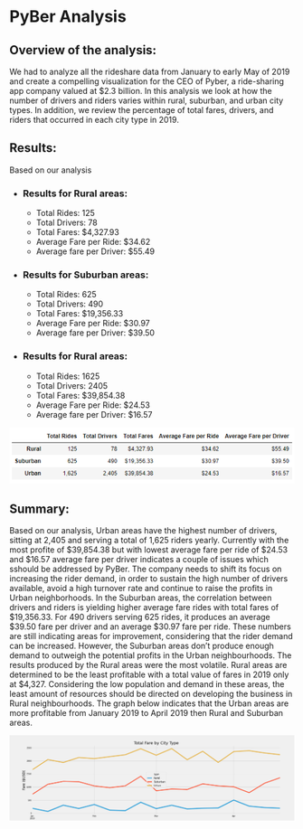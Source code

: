 # PyBer Analysis
## Overview of the analysis:
We had to analyze all the rideshare data from January to early May of 2019 and create a compelling visualization for the CEO  of Pyber, a ride-sharing app company valued at $2.3 billion. In this analysis we look at how the number of drivers and riders varies within rural, suburban, and urban city types. In addition, we review the percentage of total fares, drivers, and riders that occurred in each city type in 2019.
## Results:
Based on our analysis
- ### Results for Rural areas:
    - Total Rides: 125
    - Total Drivers: 78 
    - Total Fares: $4,327.93
    - Average Fare per Ride: $34.62
    - Average fare per Driver: $55.49
- ### Results for Suburban areas:
    - Total Rides: 625
    - Total Drivers: 490 
    - Total Fares: $19,356.33
    - Average Fare per Ride: $30.97
    - Average fare per Driver: $39.50
- ### Results for Rural areas:
    - Total Rides: 1625
    - Total Drivers: 2405 
    - Total Fares: $39,854.38
    - Average Fare per Ride: $24.53
    - Average fare per Driver: $16.57

![totalfares](analysis/pybersummary.png)


## Summary:
 Based on our analysis, Urban areas have the highest number of drivers, sitting at 2,405 and serving a total of 1,625 riders yearly. Currently with the most profite of $39,854.38 but with lowest average fare per ride of $24.53 and $16.57 average fare per driver indicates a couple of issues which sshould be addressed by PyBer. The company needs to shift its focus on increasing the rider demand, in order to sustain the high number of drivers available, avoid a high turnover rate and continue to raise the profits in Urban neighborhoods. In the Suburban areas, the correlation between drivers and riders is yielding  higher average fare rides with total fares of $19,356.33. For 490 drivers serving 625 rides, it produces an average $39.50 fare per driver and an average $30.97 fare per ride. These numbers are still indicating areas for improvement, considering that the rider demand can be increased. However, the Suburban areas don’t produce enough demand to outweigh the potential profits in the Urban neighbourhoods. The results produced by the Rural areas were the most volatile. Rural areas are determined to be the least profitable with a total value of fares in 2019 only at $4,327. Considering the low population and demand in these areas, the least amount of resources should be directed on developing the business in Rural neighbourhoods. The graph below indicates that the Urban areas are more profitable from January 2019 to April 2019 then Rural and Suburban areas. 

![PyBer_fare_summary](analysis/PyBer_fare_summary.png)
